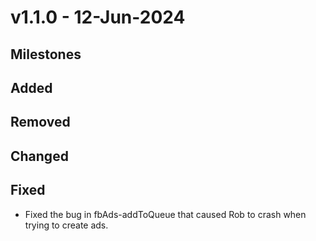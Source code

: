 # v1.1.0 - 12-Jun-2024

## Milestones

## Added

## Removed

## Changed

## Fixed

- Fixed the bug in fbAds-addToQueue that caused Rob to crash when trying to create ads.
